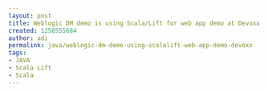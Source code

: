 ```yaml
---
layout: post
title: Weblogic DM demo is using Scala/Lift for web app demo at Devoxx
created: 1258555684
author: adi
permalink: java/weblogic-dm-demo-using-scalalift-web-app-demo-devoxx
tags:
- JAVA
- Scala Lift
- Scala
---
```


